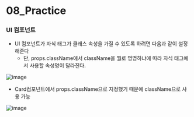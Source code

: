 # 08_Practice

### UI 컴포넌트

- UI 컴포넌트가 자식 태그가 클래스 속성을 가질 수 있도록 하려면 다음과 같이 설정해준다
  - 단, props.className에서 className을 뭘로 명명하냐에 따라 자식 태그에서 사용할 속성명이 달라진다. 

![image](https://user-images.githubusercontent.com/93081720/177996675-c898a514-64ed-46dc-85ab-e6192a75b27e.png)

- Card컴포넌트에서 props.className으로 지정했기 때문에 className으로 사용 가능

![image](https://user-images.githubusercontent.com/93081720/177996769-d13e252b-808e-499f-b79f-df491afa0ad0.png)

